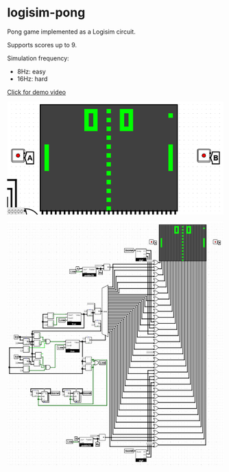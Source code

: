 # logisim-pong
Pong game implemented as a Logisim circuit.

Supports scores up to 9.

Simulation frequency:
- 8Hz: easy
- 16Hz: hard

[Click for demo video](https://www.youtube.com/watch?v=ZY06DfANVbQ)

![img.png](img.png)

![img_1.png](img_1.png)